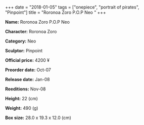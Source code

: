 +++
date = "2018-01-05"
tags = ["onepiece", "portrait of pirates", "Pinpoint"]
title = "Roronoa Zoro P.O.P Neo "
+++

**Name:** Roronoa Zoro P.O.P Neo 

**Character:** Roronoa Zoro

**Category:** Neo 

**Sculptor:** Pinpoint

**Official price:** 4200 ¥

**Preorder date:** Oct-07

**Release date:** Jan-08

**Reeditions:** Nov-08

**Height:** 22 (cm)

**Weight:** 490 (g)

**Box size:** 28.0 x 19.3 x 12.0 (cm)




